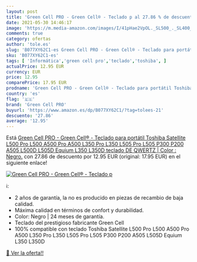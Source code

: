 ```yaml
---
layout: post
title: 'Green Cell PRO - Green Cell® - Teclado p al 27.86 % de descuento'
date: 2021-05-30 14:46:17
image: 'https://m.media-amazon.com/images/I/41pHae2VpOL._SL500_._SL400_.jpg'
comments: true
category: ofertas
author: 'tole.es'
slug: 'B077XY62C1-es Green Cell PRO - Green Cell® - Teclado para portátil...'
sku: 'B077XY62C1-es'
tags: [ 'Informática','green cell pro','teclado','toshiba', ]
actualPrice: 12.95 EUR
currency: EUR
price: 12.95
comparePrice: 17.95 EUR
prodname: 'Green Cell PRO - Green Cell® - Teclado para portátil Toshiba Satellite L500 Pro L500 A500 Pro A500 L350 Pro L350 L505 Pro L505 P300 P200 A505 L500D L505D Equium L350 L350D  teclado DE  QWERTZ | Color : Negro.'
country: 'es'
flag: '🇪🇸'
brand: 'Green Cell PRO'
buyurl: 'https://www.amazon.es/dp/B077XY62C1/?tag=tolees-21'
descuento: '27.86'
average: '12.95'
---
```


Está [Green Cell PRO - Green Cell® - Teclado para portátil Toshiba Satellite L500 Pro L500 A500 Pro A500 L350 Pro L350 L505 Pro L505 P300 P200 A505 L500D L505D Equium L350 L350D  teclado DE  QWERTZ | Color : Negro.](https://www.amazon.es/dp/B077XY62C1/?tag=tolees-21) con 27.86 de descuento por 12.95 EUR (original: 17.95 EUR) en el siguiente enlace!

[![Green Cell PRO - Green Cell® - Teclado p](https://m.media-amazon.com/images/I/41pHae2VpOL._SL500_._SL400_.jpg)](https://www.amazon.es/dp/B077XY62C1/?tag=tolees-21)

ℹ️:

- 2 años de garantía, la no es producido en piezas de recambio de baja calidad.
- Máxima calidad en términos de confort y durabilidad.
- Color: Negro | 24 meses de garantía.
- Teclado del prestigioso fabricante Green Cell
- 100% compatible con teclado Toshiba Satellite L500 Pro L500 A500 Pro A500 L350 Pro L350 L505 Pro L505 P300 P200 A505 L505D Equium L350 L350D

[🛒 Ver la oferta!!](https://www.amazon.es/dp/B077XY62C1/?tag=tolees-21)
